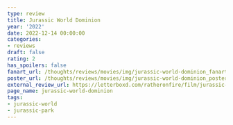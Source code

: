 ```yaml
---
type: review
title: Jurassic World Dominion
year: '2022'
date: 2022-12-14 00:00:00
categories:
- reviews
draft: false
rating: 2
has_spoilers: false
fanart_url: /thoughts/reviews/movies/img/jurassic-world-dominion_fanart.png
poster_url: /thoughts/reviews/movies/img/jurassic-world-dominion_poster.png
external_review_url: https://letterboxd.com/ratheronfire/film/jurassic-world-dominion/
page_name: jurassic-world-dominion
tags:
- jurassic-world
- jurassic-park
---
```


